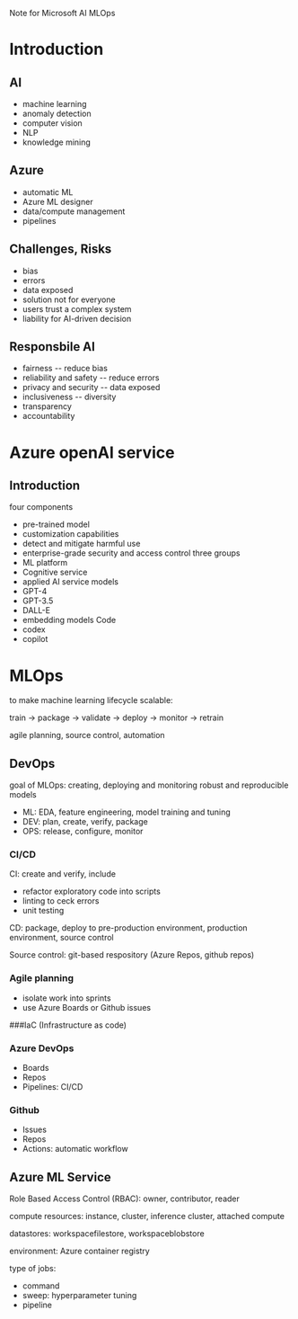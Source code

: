 
Note for Microsoft AI MLOps

# Introduction
## AI 
* machine learning
* anomaly detection
* computer vision
* NLP
* knowledge mining
## Azure
* automatic ML
* Azure ML designer
* data/compute management
* pipelines

## Challenges, Risks
* bias
* errors
* data exposed
* solution not for everyone
* users trust a complex system
* liability for AI-driven decision

## Responsbile AI
* fairness -- reduce bias
* reliability and safety -- reduce errors
* privacy and security -- data exposed
* inclusiveness -- diversity
* transparency
* accountability

# Azure openAI service

## Introduction
four components
* pre-trained model
* customization capabilities
* detect and mitigate harmful use
* enterprise-grade security and access control
three groups
* ML platform
* Cognitive service
*  applied AI service
models
* GPT-4
* GPT-3.5
* DALL-E
* embedding models
Code
* codex
* copilot

# MLOps
to make machine learning lifecycle scalable:

  train -> package -> validate -> deploy -> monitor -> retrain
  
agile planning, source control, automation

## DevOps
goal of MLOps: creating, deploying and monitoring robust and reproducible models
* ML: EDA, feature engineering, model training and tuning
* DEV: plan, create, verify, package
* OPS: release, configure, monitor

### CI/CD
CI: create and verify, include 
* refactor exploratory code into scripts
* linting to ceck errors
* unit testing

CD: package, deploy to pre-production environment, production environment, source control 

Source control: git-based respository (Azure Repos, github repos)

### Agile planning
* isolate work into sprints 
* use Azure Boards or Github issues

###IaC (Infrastructure as code)

### Azure DevOps
* Boards
* Repos
* Pipelines: CI/CD

### Github
*  Issues
*  Repos
*  Actions: automatic workflow

## Azure ML Service
Role Based Access Control (RBAC): owner, contributor, reader

compute resources: instance, cluster, inference cluster, attached compute

datastores: workspacefilestore, workspaceblobstore

environment: Azure container registry

type of jobs:
* command
* sweep: hyperparameter tuning
* pipeline






